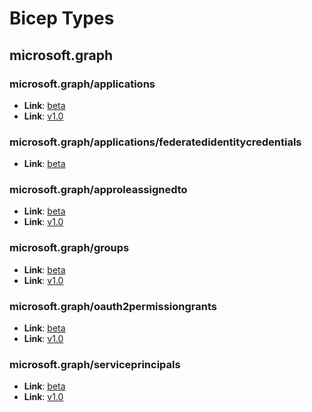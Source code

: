 # Bicep Types
## microsoft.graph
### microsoft.graph/applications
* **Link**: [beta](microsoftgraph/microsoft.graph/beta/types.md#resource-microsoftgraphapplicationsbeta)
* **Link**: [v1.0](microsoftgraph/microsoft.graph/v1.0/types.md#resource-microsoftgraphapplicationsv10)

### microsoft.graph/applications/federatedidentitycredentials
* **Link**: [beta](microsoftgraph/microsoft.graph/beta/types.md#resource-microsoftgraphapplicationsfederatedidentitycredentialsbeta)

### microsoft.graph/approleassignedto
* **Link**: [beta](microsoftgraph/microsoft.graph/beta/types.md#resource-microsoftgraphapproleassignedtobeta)
* **Link**: [v1.0](microsoftgraph/microsoft.graph/v1.0/types.md#resource-microsoftgraphapproleassignedtov10)

### microsoft.graph/groups
* **Link**: [beta](microsoftgraph/microsoft.graph/beta/types.md#resource-microsoftgraphgroupsbeta)
* **Link**: [v1.0](microsoftgraph/microsoft.graph/v1.0/types.md#resource-microsoftgraphgroupsv10)

### microsoft.graph/oauth2permissiongrants
* **Link**: [beta](microsoftgraph/microsoft.graph/beta/types.md#resource-microsoftgraphoauth2permissiongrantsbeta)
* **Link**: [v1.0](microsoftgraph/microsoft.graph/v1.0/types.md#resource-microsoftgraphoauth2permissiongrantsv10)

### microsoft.graph/serviceprincipals
* **Link**: [beta](microsoftgraph/microsoft.graph/beta/types.md#resource-microsoftgraphserviceprincipalsbeta)
* **Link**: [v1.0](microsoftgraph/microsoft.graph/v1.0/types.md#resource-microsoftgraphserviceprincipalsv10)

